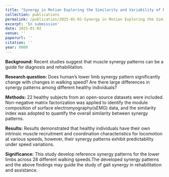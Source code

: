 ```yaml
---
title: "Synergy in Motion Exploring the Similarity and Variability of Muscle Synergy Patterns in Healthy Individuals"
collection: publications
permalink: /publication/2025-01-02-Synergy in Motion Exploring the Similarity and Variability of Muscle Synergy Patterns in Healthy Individuals
excerpt: 'In submission'
date: 2025-01-02
venue: ''
paperurl: ''
citation: ''
year: 0000
---
```


**Background:** Recent studies suggest that muscle synergy patterns can be a guide for diagnosis and rehabilitation. 

**Research question:** Does human’s lower limb synergy pattern significantly change with changes in walking speed? Are there large differences in synergy patterns among different healthy individuals?

**Methods:** 22 healthy subjects from an open-source datasets were included. Non-negative matrix factorization was applied to identify the module composition of surface electromyography(sEMG) data, and the similarity index was adopted to quantify the overall similarity between synergy patterns. 

**Results:** Results demonstrated that healthy individuals have their own intrinsic muscle recruitment and coordination characteristics for locomotion at various speeds, however, their synergy patterns exhibit predictability under speed variations. 

**Significance:** This study develop  reference synergy patterns for the lower limbs across 28 different walking speeds.The developed synergy patterns and the above findings may guide the study of gait synergy in rehabilitation and assistance.
